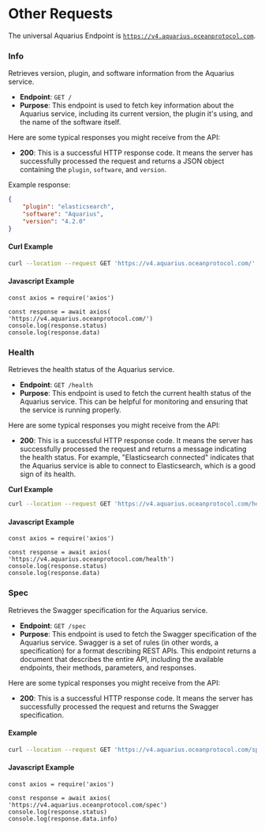 # Other Requests

The universal Aquarius Endpoint is [`https://v4.aquarius.oceanprotocol.com`](https://v4.aquarius.oceanprotocol.com).

### **Info**

Retrieves version, plugin, and software information from the Aquarius service.

* **Endpoint**: `GET /`
* **Purpose**: This endpoint is used to fetch key information about the Aquarius service, including its current version, the plugin it's using, and the name of the software itself.

Here are some typical responses you might receive from the API:

* **200**: This is a successful HTTP response code. It means the server has successfully processed the request and returns a JSON object containing the `plugin`, `software`, and `version`.

Example response:

```json
{
    "plugin": "elasticsearch",
    "software": "Aquarius",
    "version": "4.2.0"
}
```

#### Curl Example

```bash
curl --location --request GET 'https://v4.aquarius.oceanprotocol.com/'
```

#### Javascript Example

```runkit nodeVersion="18.x.x"
const axios = require('axios')

const response = await axios( 'https://v4.aquarius.oceanprotocol.com/')
console.log(response.status)
console.log(response.data)

```

### **Health**

Retrieves the health status of the Aquarius service.

* **Endpoint**: `GET /health`
* **Purpose**: This endpoint is used to fetch the current health status of the Aquarius service. This can be helpful for monitoring and ensuring that the service is running properly.

Here are some typical responses you might receive from the API:

* **200**: This is a successful HTTP response code. It means the server has successfully processed the request and returns a message indicating the health status. For example, "Elasticsearch connected" indicates that the Aquarius service is able to connect to Elasticsearch, which is a good sign of its health.

**Curl Example**

```bash
curl --location --request GET 'https://v4.aquarius.oceanprotocol.com/health'
```

#### Javascript Example

```runkit nodeVersion="18.x.x"
const axios = require('axios')

const response = await axios( 'https://v4.aquarius.oceanprotocol.com/health')
console.log(response.status)
console.log(response.data)

```

### **Spec**

Retrieves the Swagger specification for the Aquarius service.

* **Endpoint**: `GET /spec`
* **Purpose**: This endpoint is used to fetch the Swagger specification of the Aquarius service. Swagger is a set of rules (in other words, a specification) for a format describing REST APIs. This endpoint returns a document that describes the entire API, including the available endpoints, their methods, parameters, and responses.

Here are some typical responses you might receive from the API:

* **200**: This is a successful HTTP response code. It means the server has successfully processed the request and returns the Swagger specification.

#### Example

```bash
curl --location --request GET 'https://v4.aquarius.oceanprotocol.com/spec'
```

#### Javascript Example

```runkit nodeVersion="18.x.x"
const axios = require('axios')

const response = await axios( 'https://v4.aquarius.oceanprotocol.com/spec')
console.log(response.status)
console.log(response.data.info)

```
